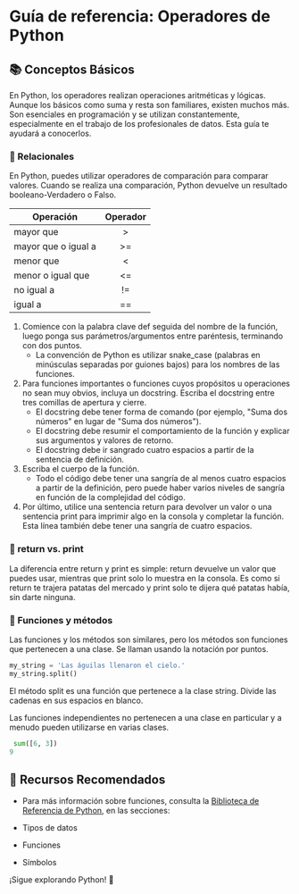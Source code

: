 # Guía de referencia: Operadores de Python

## 📚 Conceptos Básicos
En Python, los operadores realizan operaciones aritméticas y lógicas. Aunque los básicos como suma y resta son familiares, existen muchos más. Son esenciales en programación y se utilizan constantemente, especialmente en el trabajo de los profesionales de datos. Esta guía te ayudará a conocerlos.

### 🔹 Relacionales
En Python, puedes utilizar operadores de comparación para comparar valores. Cuando se realiza una comparación, Python devuelve un resultado booleano-Verdadero o Falso.

| Operación  |    Operador   |
|------------|:-------------:|
| mayor que   |   >  |
| mayor que o igual a   |   >=   |  
| menor que   | < |
| menor o igual que   | <=|
| no igual a  | != |
| igual a   | ==  |

1.	Comience con la palabra clave def seguida del nombre de la función, luego ponga sus parámetros/argumentos entre paréntesis, terminando con dos puntos.
      - La convención de Python es utilizar snake_case (palabras en minúsculas separadas por guiones bajos) para los nombres de las funciones.
2.	Para funciones importantes o funciones cuyos propósitos u operaciones no sean muy obvios, incluya un docstring. Escriba el docstring entre tres comillas de apertura y cierre.
       - El docstring debe tener forma de comando (por ejemplo, "Suma dos números" en lugar de "Suma dos números").
       - El docstring debe resumir el comportamiento de la función y explicar sus argumentos y valores de retorno.
       - El docstring debe ir sangrado cuatro espacios a partir de la sentencia de definición.
3. Escriba el cuerpo de la función.
   - Todo el código debe tener una sangría de al menos cuatro espacios a partir de la definición, pero puede haber varios niveles de sangría en función de la complejidad del código.
4.	Por último, utilice una sentencia return para devolver un valor o una sentencia print para imprimir algo en la consola y completar la función. Esta línea también debe tener una sangría de cuatro espacios.

### 🔹 return vs. print
La diferencia entre return y print es simple: return devuelve un valor que puedes usar, mientras que print solo lo muestra en la consola. Es como si return te trajera patatas del mercado y print solo te dijera qué patatas había, sin darte ninguna.


### 🔹 Funciones y métodos
Las funciones y los métodos son similares, pero los métodos son funciones que pertenecen a una clase. Se llaman usando la notación por puntos.
```python
my_string = 'Las águilas llenaron el cielo.'
my_string.split()
```
El método split es una función que pertenece a la clase string. Divide las cadenas en sus espacios en blanco.

Las funciones independientes no pertenecen a una clase en particular y a menudo pueden utilizarse en varias clases.
```python
 sum([6, 3])
9
```

## 📖 Recursos Recomendados
- Para más información sobre funciones, consulta la [Biblioteca de Referencia de Python](https://docs.python.org/3/), en las secciones:

- Tipos de datos
- Funciones
- Símbolos

¡Sigue explorando Python! 🚀
